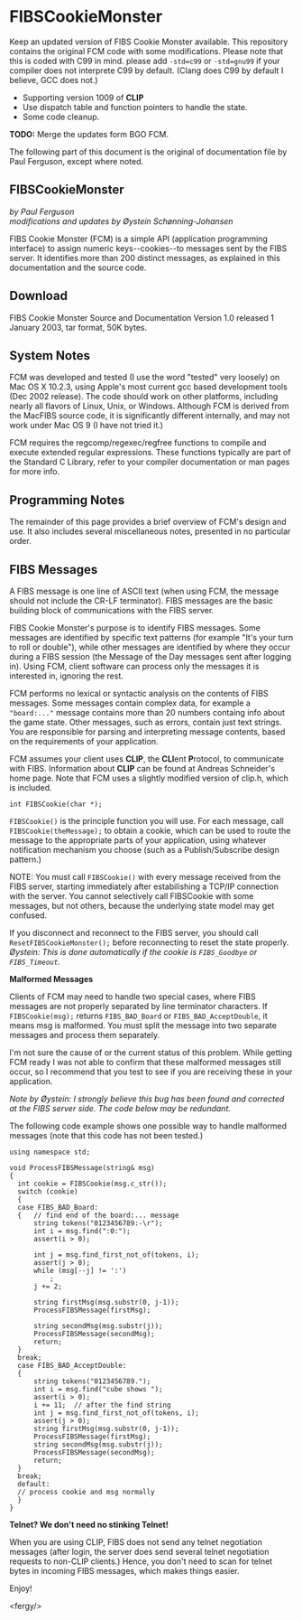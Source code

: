 # FIBSCookieMonster

Keep an updated version of FIBS Cookie Monster available. This repository contains the original FCM code with some modifications. Please note that this is coded with C99 in mind. please add `-std=c99` or `-std=gnu99` if your compiler does not interprete C99 by default. (Clang does C99 by default I believe, GCC does not.)

- Supporting version 1009 of **CLIP**
- Use dispatch table and function pointers to handle the state.
- Some code cleanup.

**TODO:** Merge the updates form BGO FCM.

The following part of this document is the original of documentation file by Paul Ferguson, except where noted.


## FIBSCookieMonster

*by Paul Ferguson*<br/>
*modifications and updates by Øystein Schønning-Johansen*

FIBS Cookie Monster (FCM) is a simple API (application programming interface) to assign numeric keys--cookies--to messages sent by the FIBS server. It identifies more than 200 distinct messages, as explained in this documentation and the source code.

## Download

FIBS Cookie Monster Source and Documentation Version 1.0 released 1 January 2003, tar format, 50K bytes.

## System Notes

FCM was developed and tested (I use the word "tested" very loosely) on Mac OS X 10.2.3, using Apple's most current gcc based development tools (Dec 2002 release). The code should work on other platforms, including nearly all flavors of Linux, Unix, or Windows. Although FCM is derived from the MacFIBS source code, it is significantly different internally, and may not work under Mac OS 9 (I have not tried it.)

FCM requires the regcomp/regexec/regfree functions to compile and execute extended regular expressions. These functions typically are part of the Standard C Library, refer to your compiler documentation or man pages for more info.

## Programming Notes

The remainder of this page provides a brief overview of FCM's design and use. It also includes several miscellaneous notes, presented in no particular order.

## FIBS Messages

A FIBS message is one line of ASCII text (when using FCM, the message should not include the CR-LF terminator). FIBS messages are the basic building block of communications with the FIBS server.

FIBS Cookie Monster's purpose is to identify FIBS messages. Some messages are identified by specific text patterns (for example "It's your turn to roll or double"), while other messages are identified by where they occur during a FIBS session (the Message of the Day messages sent after logging in). Using FCM, client software can process only the messages it is interested in, ignoring the rest.

FCM performs no lexical or syntactic analysis on the contents of FIBS messages. Some messages contain complex data, for example a `"board:..."` message contains more than 20 numbers containg info about the game state. Other messages, such as errors, contain just text strings. You are responsible for parsing and interpreting message contents, based on the requirements of your application.

FCM assumes your client uses **CLIP**, the **CLI**ent **P**rotocol, to communicate with FIBS. Information about **CLIP** can be found at Andreas Schneider's home page. Note that FCM uses a slightly modified version of clip.h, which is included.

    int FIBSCookie(char *);

`FIBSCookie()` is the principle function you will use. For each message, call `FIBSCookie(theMessage);` to obtain a cookie, which can be used to route the message to the appropriate parts of your application, using whatever notification mechanism you choose (such as a Publish/Subscribe design pattern.)

NOTE: You must call `FIBSCookie()` with every message received from the FIBS server, starting immediately after estabilishing a TCP/IP connection with the server. You cannot selectively call FIBSCookie with some messages, but not others, because the underlying state model may get confused.

If you disconnect and reconnect to the FIBS server, you should call `ResetFIBSCookieMonster();` before reconnecting to reset the state properly. *Øystein: This is done automatically if the cookie is `FIBS_Goodbye` or `FIBS_Timeout`.*

**Malformed Messages**

Clients of FCM may need to handle two special cases, where FIBS messages are not properly separated by line terminator characters. If `FIBSCookie(msg);` returns `FIBS_BAD_Board` or `FIBS_BAD_AcceptDouble`, it means msg is malformed. You must split the message into two separate messages and process them separately.

I'm not sure the cause of or the current status of this problem. While getting FCM ready I was not able to confirm that these malformed messages still occur, so I recommend that you test to see if you are receiving these in your application.

*Note by Øystein: I strongly believe this bug has been found and corrected at the FIBS server side. The code below may be redundant.*

The following code example shows one possible way to handle malformed messages (note that this code has not been tested.)

    using namespace std;
    
    void ProcessFIBSMessage(string& msg)
    {
      int cookie = FIBSCookie(msg.c_str());
      switch (cookie)
      {
      case FIBS_BAD_Board:
      {   // find end of the board:... message
          string tokens("0123456789:-\r");
          int i = msg.find(":0:");
          assert(i > 0);
          
          int j = msg.find_first_not_of(tokens, i);
          assert(j > 0);
          while (msg[--j] != ':')
              ;
          j += 2;
          
          string firstMsg(msg.substr(0, j-1));
          ProcessFIBSMessage(firstMsg);
          
          string secondMsg(msg.substr(j));
          ProcessFIBSMessage(secondMsg);
          return;
      }
      break;
      case FIBS_BAD_AcceptDouble:
      {
          string tokens("0123456789.");
          int i = msg.find("cube shows ");
          assert(i > 0);
          i += 11;	// after the find string
          int j = msg.find_first_not_of(tokens, i);
          assert(j > 0);
          string firstMsg(msg.substr(0, j-1));
          ProcessFIBSMessage(firstMsg);
          string secondMsg(msg.substr(j));
          ProcessFIBSMessage(secondMsg);
          return;
      }
      break;
      default:
      // process cookie and msg normally
      }
    }

**Telnet? We don't need no stinking Telnet!**

When you are using CLIP, FIBS does not send any telnet negotiation messages (after login, the server does send several telnet negotiation requests to non-CLIP clients.) Hence, you don't need to scan for telnet bytes in incoming FIBS messages, which makes things easier.

Enjoy!

\<fergy/\>
 
